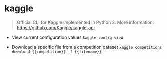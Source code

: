 # kaggle
> Official CLI for Kaggle implemented in Python 3.
> More information: <https://github.com/Kaggle/kaggle-api>.

- View current configuration values
`kaggle config view`

- Download a specific file from a competition dataset
`kaggle competitions download {{competition}} -f {{filename}}`
